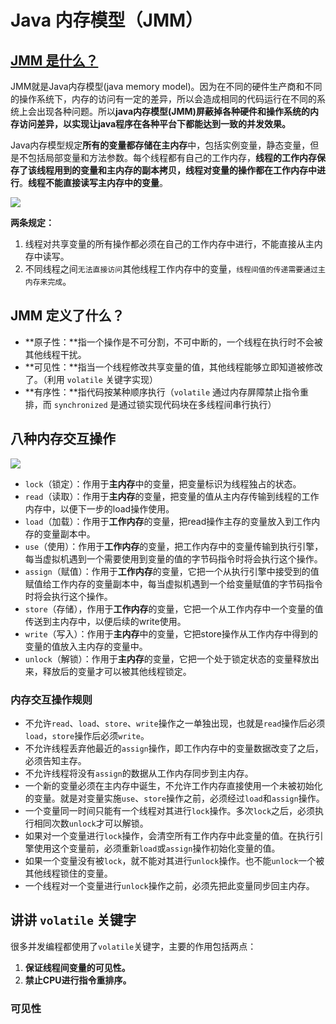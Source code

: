 # Java 内存模型（JMM）

## [JMM 是什么？](https://zhuanlan.zhihu.com/p/258393139)

JMM就是Java内存模型(java memory model)。因为在不同的硬件生产商和不同的操作系统下，内存的访问有一定的差异，所以会造成相同的代码运行在不同的系统上会出现各种问题。所以**java内存模型(JMM)屏蔽掉各种硬件和操作系统的内存访问差异，以实现让java程序在各种平台下都能达到一致的并发效果。**

Java内存模型规定**所有的变量都存储在主内存**中，包括实例变量，静态变量，但是不包括局部变量和方法参数。每个线程都有自己的工作内存，**线程的工作内存保存了该线程用到的变量和主内存的副本拷贝，线程对变量的操作都在工作内存中进行**。**线程不能直接读写主内存中的变量**。

![](http://images.yingwai.top/picgo/20210716231719.jpg)

**两条规定：**

1. 线程对共享变量的所有操作都必须在自己的工作内存中进行，不能直接从主内存中读写。
2. 不同线程之间`无法直接访问`其他线程工作内存中的变量，`线程间值的传递需要通过主内存来完成`。



## JMM 定义了什么？

* **原子性：**指一个操作是不可分割，不可中断的，一个线程在执行时不会被其他线程干扰。
* **可见性：**指当一个线程修改共享变量的值，其他线程能够立即知道被修改了。（利用 `volatile` 关键字实现）
* **有序性：**指代码按某种顺序执行（`volatile` 通过内存屏障禁止指令重排，而 `synchronized` 是通过锁实现代码块在多线程间串行执行）



## 八种内存交互操作

![](http://images.yingwai.top/picgo/20210716232311.jpg)

- `lock`（锁定）：作用于**主内存**中的变量，把变量标识为线程独占的状态。
- `read`（读取）：作用于**主内存**的变量，把变量的值从主内存传输到线程的工作内存中，以便下一步的load操作使用。
- `load`（加载）：作用于**工作内存**的变量，把read操作主存的变量放入到工作内存的变量副本中。
- `use`（使用）：作用于**工作内存**的变量，把工作内存中的变量传输到执行引擎，每当虚拟机遇到一个需要使用到变量的值的字节码指令时将会执行这个操作。
- `assign`（赋值）：作用于**工作内存**的变量，它把一个从执行引擎中接受到的值赋值给工作内存的变量副本中，每当虚拟机遇到一个给变量赋值的字节码指令时将会执行这个操作。
- `store`（存储），作用于**工作内存**的变量，它把一个从工作内存中一个变量的值传送到主内存中，以便后续的write使用。
- `write`（写入）：作用于**主内存**中的变量，它把store操作从工作内存中得到的变量的值放入主内存的变量中。
- `unlock`（解锁）：作用于**主内存**的变量，它把一个处于锁定状态的变量释放出来，释放后的变量才可以被其他线程锁定。

### 内存交互操作规则

- 不允许`read`、`load`、`store`、`write`操作之一单独出现，也就是`read`操作后必须`load`，`store`操作后必须`write`。
- 不允许线程丢弃他最近的`assign`操作，即工作内存中的变量数据改变了之后，必须告知主存。
- 不允许线程将没有`assign`的数据从工作内存同步到主内存。
- 一个新的变量必须在主内存中诞生，不允许工作内存直接使用一个未被初始化的变量。就是对变量实施`use`、`store`操作之前，必须经过`load`和`assign`操作。
- 一个变量同一时间只能有一个线程对其进行`lock`操作。多次`lock`之后，必须执行相同次数`unlock`才可以解锁。
- 如果对一个变量进行`lock`操作，会清空所有工作内存中此变量的值。在执行引擎使用这个变量前，必须重新`load`或`assign`操作初始化变量的值。
- 如果一个变量没有被`lock`，就不能对其进行`unlock`操作。也不能`unlock`一个被其他线程锁住的变量。
- 一个线程对一个变量进行`unlock`操作之前，必须先把此变量同步回主内存。



##  讲讲 `volatile` 关键字

很多并发编程都使用了`volatile`关键字，主要的作用包括两点：

1. **保证线程间变量的可见性。**
2. **禁止CPU进行指令重排序。**

### 可见性


